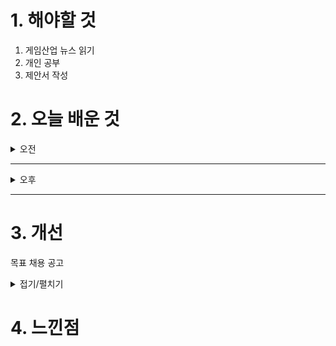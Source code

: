 
# 1. 해야할 것

1. 게임산업 뉴스 읽기 
2. 개인 공부  
3. 제안서 작성



# 2. 오늘 배운 것

<details>
<summary>오전</summary>

## 오늘의 뉴스
### [기사: 엘든링 밤의 통치자](https://www.gameinsight.co.kr/news/articleView.html?idxno=34293)
![image](https://github.com/user-attachments/assets/6dbd697a-2f58-42ed-b783-d5014de8a51a)
```
밤의 통치자
엘든링의 협동게임을 즐기는 수가 상상 이상으로 많다고 밝힌적이 있는 프롬소프트가
엘든링 협동 모드를 만들어서 출시한다.
약간 내가 받는 느낌은 다크앤다커를 소울식으로 해석한 느낌인데...
전투와 협동을 구현했다고하니 둘다 좋아하는 나는 너무 기대가 된다.
```
</details>

****

<details>
<summary>오후</summary>

## 오버킬 제안서 작성

</details>

****


# 3. 개선
목표 채용 공고

<details>
<summary>접기/펼치기</summary>

![image](https://github.com/user-attachments/assets/20a1b919-21ee-4627-be48-4455dd8cccb3)

## 레벨 구상
[유튜브: 오버킬 시나리오 시연](https://www.youtube.com/watch?v=r1ylKBzTy9g)

[유튜브: 오버킬 정예 시연](https://www.youtube.com/watch?v=33MR3MifGbU)

[유튜브: 오버킬 플레이영상 30분](https://www.youtube.com/watch?v=X-tC_AWtGh0)

[나무위키: 오버킬](https://namu.wiki/w/%ED%94%84%EB%A1%9C%EC%A0%9D%ED%8A%B8%20%EC%98%A4%EB%B2%84%ED%82%AC)

[채용공고: 오버킬 레벨디자인](https://career.nexon.com/user/recruit/member/postDetail?joinCorp=NO&reNo=20250006&currentPage=0)


</details>



# 4. 느낀점


